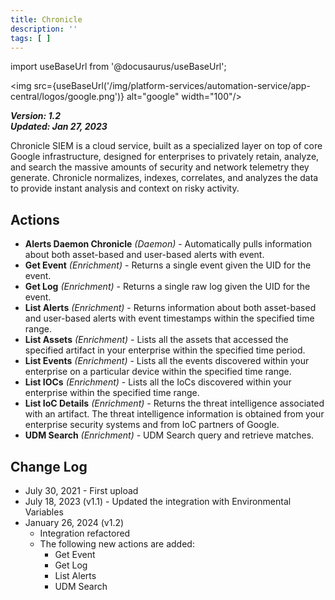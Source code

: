```yaml
---
title: Chronicle
description: ''
tags: [ ]
---
```

import useBaseUrl from '@docusaurus/useBaseUrl';

<img src={useBaseUrl('/img/platform-services/automation-service/app-central/logos/google.png')} alt="google" width="100"/>

***Version: 1.2  
Updated: Jan 27, 2023***

Chronicle SIEM is a cloud service, built as a specialized layer on top of core Google infrastructure, designed for
enterprises to privately retain, analyze, and search the massive amounts of security and network telemetry they
generate. Chronicle normalizes, indexes, correlates, and analyzes the data to provide instant analysis and context on
risky activity.

## Actions

* **Alerts Daemon Chronicle** *(Daemon)* - Automatically pulls information about both asset-based and user-based alerts
  with event.
* **Get Event** *(Enrichment)* - Returns a single event given the UID for the event.
* **Get Log** *(Enrichment)* - Returns a single raw log given the UID for the event.
* **List Alerts** *(Enrichment)* - Returns information about both asset-based and user-based alerts with event
  timestamps within the specified time range.
* **List Assets** *(Enrichment)* - Lists all the assets that accessed the specified artifact in your enterprise within
  the specified time period.
* **List Events** *(Enrichment)* - Lists all the events discovered within your enterprise on a particular device within
  the specified time range.
* **List IOCs** *(Enrichment)* - Lists all the IoCs discovered within your enterprise within the specified time range.
* **List IoC Details** *(Enrichment)* - Returns the threat intelligence associated with an artifact. The threat
  intelligence information is obtained from your enterprise security systems and from IoC partners of Google.
* **UDM Search** *(Enrichment)* - UDM Search query and retrieve matches.

## Change Log

* July 30, 2021 - First upload
* July 18, 2023 (v1.1) - Updated the integration with Environmental Variables
* January 26, 2024 (v1.2)
    * Integration refactored
    * The following new actions are added:
        * Get Event
        * Get Log
        * List Alerts
        * UDM Search
